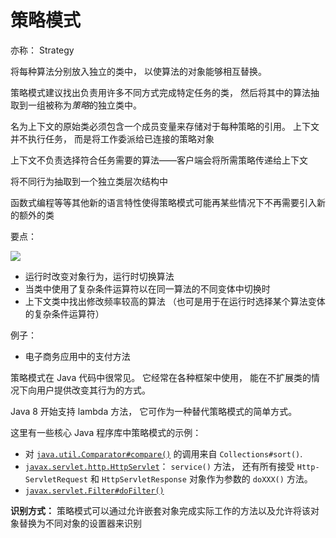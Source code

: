 # 策略模式

亦称： Strategy

将每种算法分别放入独立的类中， 以使算法的对象能够相互替换。

策略模式建议找出负责用许多不同方式完成特定任务的类， 然后将其中的算法抽取到一组被称为*策略*的独立类中。

名为上下文的原始类必须包含一个成员变量来存储对于每种策略的引用。 上下文并不执行任务， 而是将工作委派给已连接的策略对象

上下文不负责选择符合任务需要的算法——客户端会将所需策略传递给上下文

将不同行为抽取到一个独立类层次结构中

函数式编程等等其他新的语言特性使得策略模式可能再某些情况下不再需要引入新的额外的类



要点：

![](E:\_data\博文临时库\博文中的图片\策略模式.png)



- 运行时改变对象行为，运行时切换算法
- 当类中使用了复杂条件运算符以在同一算法的不同变体中切换时
- 上下文类中找出修改频率较高的算法 （也可是用于在运行时选择某个算法变体的复杂条件运算符）

例子：

- 电子商务应用中的支付方法

策略模式在 Java 代码中很常见。 它经常在各种框架中使用， 能在不扩展类的情况下向用户提供改变其行为的方式。

Java 8 开始支持 lambda 方法， 它可作为一种替代策略模式的简单方式。

这里有一些核心 Java 程序库中策略模式的示例：

- 对 [`java.util.Comparator#compare()`](https://docs.oracle.com/javase/8/docs/api/java/util/Comparator.html#compare-T-T-) 的调用来自 `Collections#sort()`.
- [`javax.servlet.http.HttpServlet`](https://docs.oracle.com/javaee/7/api/javax/servlet/http/HttpServlet.html)：  `service­()` 方法， 还有所有接受 `Http­Servlet­Request` 和 `Http­Servlet­Response` 对象作为参数的 `do­XXX()` 方法。
- [`javax.servlet.Filter#doFilter()`](https://docs.oracle.com/javaee/7/api/javax/servlet/Filter.html#doFilter-javax.servlet.ServletRequest-javax.servlet.ServletResponse-javax.servlet.FilterChain-)

**识别方式：** 策略模式可以通过允许嵌套对象完成实际工作的方法以及允许将该对象替换为不同对象的设置器来识别

